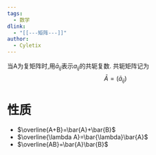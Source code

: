 ```yaml
---
tags:
  - 数学
dlink:
  - "[[---矩阵---]]"
author:
  - Cyletix
---
```

当A为复矩阵时,用$\bar{a}_{ij}$表示$a_{ij}$的共轭复数. 共轭矩阵记为$$\bar{A}=(\bar{a}_{ij})$$
# 性质
- $\overline{A+B}=\bar{A}+\bar{B}$
- $\overline{\lambda A}=\bar{\lambda}\bar{A}$ 
- $\overline{AB}=\bar{A}\bar{B}$
